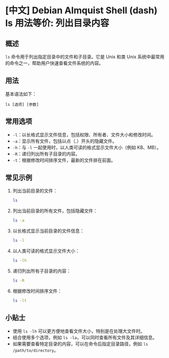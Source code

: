 # [中文] Debian Almquist Shell (dash) ls 用法等价: 列出目录内容

## 概述
`ls` 命令用于列出指定目录中的文件和子目录。它是 Unix 和类 Unix 系统中最常用的命令之一，帮助用户快速查看文件系统的内容。

## 用法
基本语法如下：
```
ls [选项] [参数]
```

## 常用选项
- `-l`：以长格式显示文件信息，包括权限、所有者、文件大小和修改时间。
- `-a`：显示所有文件，包括以点（.）开头的隐藏文件。
- `-h`：与 `-l` 一起使用时，以人类可读的格式显示文件大小（例如 KB、MB）。
- `-R`：递归列出所有子目录的内容。
- `-t`：根据修改时间排序文件，最新的文件排在前面。

## 常见示例
1. 列出当前目录的文件：
   ```bash
   ls
   ```

2. 列出当前目录的所有文件，包括隐藏文件：
   ```bash
   ls -a
   ```

3. 以长格式显示当前目录的文件信息：
   ```bash
   ls -l
   ```

4. 以人类可读的格式显示文件大小：
   ```bash
   ls -lh
   ```

5. 递归列出所有子目录的内容：
   ```bash
   ls -R
   ```

6. 根据修改时间排序文件：
   ```bash
   ls -lt
   ```

## 小贴士
- 使用 `ls -lh` 可以更方便地查看文件大小，特别是在处理大文件时。
- 结合使用多个选项，例如 `ls -la`，可以同时查看所有文件及其详细信息。
- 如果需要查看特定目录的内容，可以在命令后指定目录路径，例如 `ls /path/to/directory`。